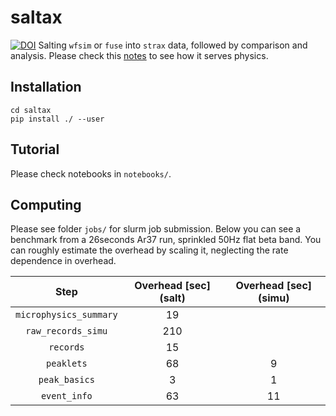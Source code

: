 # saltax
[![DOI](https://zenodo.org/badge/646649000.svg)](https://doi.org/10.5281/zenodo.14247662)
Salting `wfsim` or `fuse` into `strax` data, followed by comparison and analysis. Please check this [notes](https://xe1t-wiki.lngs.infn.it/doku.php?id=lanqing:ambience_interference_and_sprinkling#raw_records_simu) to see how it serves physics.

## Installation
```
cd saltax
pip install ./ --user
```
## Tutorial
Please check notebooks in `notebooks/`.

## Computing
Please see folder `jobs/` for slurm job submission. Below you can see a benchmark from a 26seconds Ar37 run, sprinkled 50Hz flat beta band. You can roughly estimate the overhead by scaling it, neglecting the rate dependence in overhead.

| Step                  | Overhead [sec] (salt) | Overhead [sec] (simu) |
| :-------------------: | :-------------------: | :-------------------: |
| `microphysics_summary`| 19                    |                       |
| `raw_records_simu`    | 210                   |                       |
| `records`             | 15                    |                       |
| `peaklets`            | 68                    | 9                     |
| `peak_basics`         | 3                     | 1                     |
| `event_info`          | 63                    | 11                    |
